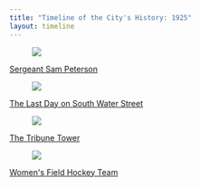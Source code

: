 ```yaml
---
title: "Timeline of the City's History: 1925"
layout: timeline
---
```


<div class="tile is-ancestor">
  <div class="tile is-parent">
    <article class="tile is-child box">
        <a href="/historical/timeline/1925/444" title="Sergeant Sam Peterson">
            <figure class="image is-128x128">
                <img src="/img/timeline/1925/small/444.jpg">
            </figure>
            <div class="content">
                <p>Sergeant Sam Peterson</p>
            </div>
        </a>
    </article>
  </div>
  <div class="tile is-parent">
    <article class="tile is-child box">
        <a href="/historical/timeline/1925/240" title="The Last Day on South Water Street">
            <figure class="image is-128x128">
                <img src="/img/timeline/1925/small/240.jpg">
            </figure>
            <div class="content">
                <p>The Last Day on South Water Street</p>
            </div>    
        </a>
    </article>
  </div>
  <div class="tile is-parent">
    <article class="tile is-child box">
        <a href="/historical/timeline/1925/257" title="The Tribune Tower">
            <figure class="image is-128x128">
                <img src="/img/timeline/1925/small/257.jpg">
            </figure>
            <div class="content">
                <p>The Tribune Tower</p>
            </div>  
        </a>  
    </article>
  </div>
</div>

<div class="tile is-ancestor">
  <div class="tile is-parent">
    <article class="tile is-child box">
        <a href="/historical/timeline/1925/60" title="Women's Field Hockey Team">
            <figure class="image is-128x128">
                <img src="/img/timeline/1925/small/60.jpg">
            </figure>
            <div class="content">
                <p>Women's Field Hockey Team</p>
            </div>
        </a>
    </article>
  </div>
</div>